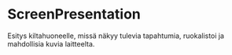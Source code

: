 # ScreenPresentation
Esitys kiltahuoneelle, missä näkyy tulevia tapahtumia, ruokalistoi ja mahdollisia kuvia laitteelta.
